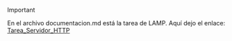 >[!IMPORTANT]
>En el archivo documentacion.md está la tarea de LAMP. Aquí dejo el enlace:
>[Tarea_Servidor_HTTP]()